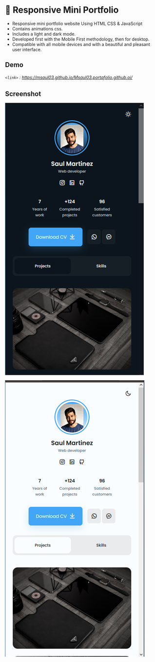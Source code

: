 # 💼 Responsive Mini Portfolio

- Responsive mini portfolio website Using HTML CSS & JavaScript
- Contains animations css.
- Includes a light and dark mode.
- Developed first with the Mobile First methodology, then for desktop.
- Compatible with all mobile devices and with a beautiful and pleasant user interface.

## Demo

###### `<link>` : <https://msaul03.github.io/Msaul03.portafolio.github.oi/>

## Screenshot
![Image](Captura.PNG)

![Image](Captura1.PNG)
